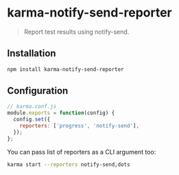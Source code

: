 # karma-notify-send-reporter

> Report test results using notify-send.

## Installation

```bash
npm install karma-notify-send-reporter
```

###

## Configuration
```js
// karma.conf.js
module.exports = function(config) {
  config.set({
    reporters: ['progress', 'notify-send'],
  });
};
```

You can pass list of reporters as a CLI argument too:
```bash
karma start --reporters notify-send,dots
```
